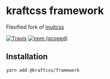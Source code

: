 # kraftcss framework

Flexified fork of [inuitcss](https://github.com/inuitcss/inuitcss)


[![Travis](https://img.shields.io/travis/kraftcss/framework.svg?style=flat-square)](https://travis-ci.org/kraftcss/framework)
[![npm (scoped)](https://img.shields.io/npm/v/@kraftcss/framework.svg?style=flat-square)](https://www.npmjs.com/package/@kraftcss/framework)

## Installation

```
yarn add @kraftcss/framework
```
